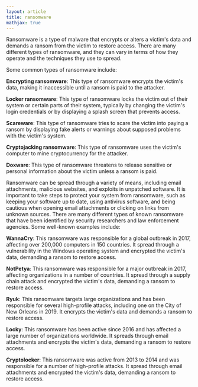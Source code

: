```yaml
---
layout: article
title: ransomware
mathjax: true
---
```


Ransomware is a type of malware that encrypts or alters a victim's data and demands a ransom from the victim to restore access. There are many different types of ransomware, and they can vary in terms of how they operate and the techniques they use to spread.

Some common types of ransomware include:

**Encrypting ransomware**: This type of ransomware encrypts the victim's data, making it inaccessible until a ransom is paid to the attacker.

**Locker ransomware**: This type of ransomware locks the victim out of their system or certain parts of their system, typically by changing the victim's login credentials or by displaying a splash screen that prevents access.

**Scareware**: This type of ransomware tries to scare the victim into paying a ransom by displaying fake alerts or warnings about supposed problems with the victim's system.

**Cryptojacking ransomware**: This type of ransomware uses the victim's computer to mine cryptocurrency for the attacker.

**Doxware**: This type of ransomware threatens to release sensitive or personal information about the victim unless a ransom is paid.

Ransomware can be spread through a variety of means, including email attachments, malicious websites, and exploits in unpatched software. It is important to take steps to protect your system from ransomware, such as keeping your software up to date, using antivirus software, and being cautious when opening email attachments or clicking on links from unknown sources. There are many different types of known ransomware that have been identified by security researchers and law enforcement agencies. Some well-known examples include:

**WannaCry**: This ransomware was responsible for a global outbreak in 2017, affecting over 200,000 computers in 150 countries. It spread through a vulnerability in the Windows operating system and encrypted the victim's data, demanding a ransom to restore access.

**NotPetya**: This ransomware was responsible for a major outbreak in 2017, affecting organizations in a number of countries. It spread through a supply chain attack and encrypted the victim's data, demanding a ransom to restore access.

**Ryuk**: This ransomware targets large organizations and has been responsible for several high-profile attacks, including one on the City of New Orleans in 2019. It encrypts the victim's data and demands a ransom to restore access.

**Locky**: This ransomware has been active since 2016 and has affected a large number of organizations worldwide. It spreads through email attachments and encrypts the victim's data, demanding a ransom to restore access.

**Cryptolocker**: This ransomware was active from 2013 to 2014 and was responsible for a number of high-profile attacks. It spread through email attachments and encrypted the victim's data, demanding a ransom to restore access.
